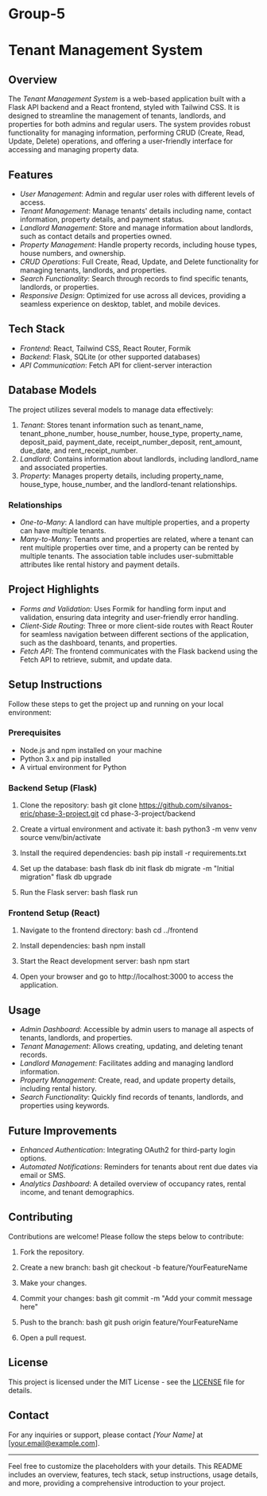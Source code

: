 # Group-5

# Tenant Management System

## Overview

The *Tenant Management System* is a web-based application built with a Flask API backend and a React frontend, styled with Tailwind CSS. It is designed to streamline the management of tenants, landlords, and properties for both admins and regular users. The system provides robust functionality for managing information, performing CRUD (Create, Read, Update, Delete) operations, and offering a user-friendly interface for accessing and managing property data.

## Features

- *User Management*: Admin and regular user roles with different levels of access.
- *Tenant Management*: Manage tenants' details including name, contact information, property details, and payment status.
- *Landlord Management*: Store and manage information about landlords, such as contact details and properties owned.
- *Property Management*: Handle property records, including house types, house numbers, and ownership.
- *CRUD Operations*: Full Create, Read, Update, and Delete functionality for managing tenants, landlords, and properties.
- *Search Functionality*: Search through records to find specific tenants, landlords, or properties.
- *Responsive Design*: Optimized for use across all devices, providing a seamless experience on desktop, tablet, and mobile devices.

## Tech Stack

- *Frontend*: React, Tailwind CSS, React Router, Formik
- *Backend*: Flask, SQLite (or other supported databases)
- *API Communication*: Fetch API for client-server interaction

## Database Models

The project utilizes several models to manage data effectively:

1. *Tenant*: Stores tenant information such as tenant_name, tenant_phone_number, house_number, house_type, property_name, deposit_paid, payment_date, receipt_number_deposit, rent_amount, due_date, and rent_receipt_number.
2. *Landlord*: Contains information about landlords, including landlord_name and associated properties.
3. *Property*: Manages property details, including property_name, house_type, house_number, and the landlord-tenant relationships.

### Relationships
- *One-to-Many*: A landlord can have multiple properties, and a property can have multiple tenants.
- *Many-to-Many*: Tenants and properties are related, where a tenant can rent multiple properties over time, and a property can be rented by multiple tenants. The association table includes user-submittable attributes like rental history and payment details.

## Project Highlights

- *Forms and Validation*: Uses Formik for handling form input and validation, ensuring data integrity and user-friendly error handling.
- *Client-Side Routing*: Three or more client-side routes with React Router for seamless navigation between different sections of the application, such as the dashboard, tenants, and properties.
- *Fetch API*: The frontend communicates with the Flask backend using the Fetch API to retrieve, submit, and update data.

## Setup Instructions

Follow these steps to get the project up and running on your local environment:

### Prerequisites

- Node.js and npm installed on your machine
- Python 3.x and pip installed
- A virtual environment for Python

### Backend Setup (Flask)

1. Clone the repository:
   bash
   git clone https://github.com/silvanos-eric/phase-3-project.git
   cd phase-3-project/backend
   

2. Create a virtual environment and activate it:
   bash
   python3 -m venv venv
   source venv/bin/activate
   

3. Install the required dependencies:
   bash
   pip install -r requirements.txt
   

4. Set up the database:
   bash
   flask db init
   flask db migrate -m "Initial migration"
   flask db upgrade
   

5. Run the Flask server:
   bash
   flask run
   

### Frontend Setup (React)

1. Navigate to the frontend directory:
   bash
   cd ../frontend
   

2. Install dependencies:
   bash
   npm install
   

3. Start the React development server:
   bash
   npm start
   

4. Open your browser and go to http://localhost:3000 to access the application.

## Usage

- *Admin Dashboard*: Accessible by admin users to manage all aspects of tenants, landlords, and properties.
- *Tenant Management*: Allows creating, updating, and deleting tenant records.
- *Landlord Management*: Facilitates adding and managing landlord information.
- *Property Management*: Create, read, and update property details, including rental history.
- *Search Functionality*: Quickly find records of tenants, landlords, and properties using keywords.

## Future Improvements

- *Enhanced Authentication*: Integrating OAuth2 for third-party login options.
- *Automated Notifications*: Reminders for tenants about rent due dates via email or SMS.
- *Analytics Dashboard*: A detailed overview of occupancy rates, rental income, and tenant demographics.

## Contributing

Contributions are welcome! Please follow the steps below to contribute:

1. Fork the repository.
2. Create a new branch:
   bash
   git checkout -b feature/YourFeatureName
   
3. Make your changes.
4. Commit your changes:
   bash
   git commit -m "Add your commit message here"
   
5. Push to the branch:
   bash
   git push origin feature/YourFeatureName
   
6. Open a pull request.

## License

This project is licensed under the MIT License - see the [LICENSE](LICENSE) file for details.

## Contact

For any inquiries or support, please contact *[Your Name]* at [your.email@example.com].

---

Feel free to customize the placeholders with your details. This README includes an overview, features, tech stack, setup instructions, usage details, and more, providing a comprehensive introduction to your project.